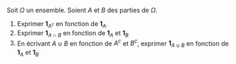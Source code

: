 Soit $\Omega$ un ensemble. Soient $A$ et $B$ des parties de $\Omega$.

1. Exprimer $\mathbf{1}_{A^{c}}$ en fonction de $\mathbf{1}_{A}$.
2. Exprimer $\mathbf{1}_{A \cap B}$ en fonction de $\mathbf{1}_{A}$ et $\mathbf{1}_{B}$
3. En écrivant $A \cup B$ en fonction de $A^{c}$ et $B^{c}$, exprimer $\mathbf{1}_{A \cup B}$ en fonction de $\mathbf{1}_{A}$ et $\mathbf{1}_{B}$

